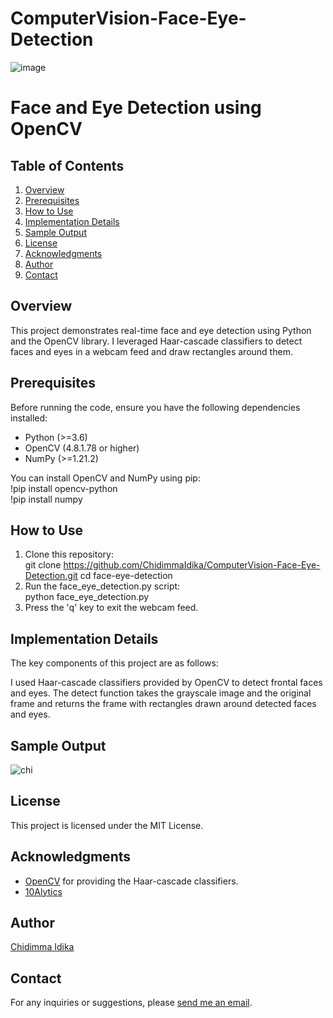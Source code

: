 # ComputerVision-Face-Eye-Detection

![image](https://github.com/ChidimmaIdika/ComputerVision-Face-Eye-Detection/assets/137975543/836b9986-7bc8-42f5-bf09-544c6fb3bc26)

# Face and Eye Detection using OpenCV

## Table of Contents
1. [Overview](#overview)
2. [Prerequisites](#prerequisites)
3. [How to Use](#how-to-use)
4. [Implementation Details](#implementation-details)
5. [Sample Output](#sample-output)
6. [License](#license)
7. [Acknowledgments](#acknowledgments)
8. [Author](#author)
9. [Contact](#contact)


## Overview
This project demonstrates real-time face and eye detection using Python and the OpenCV library. I leveraged Haar-cascade classifiers to detect faces and eyes in a webcam feed and draw rectangles around them.

## Prerequisites
Before running the code, ensure you have the following dependencies installed:

- Python (>=3.6)
- OpenCV (4.8.1.78 or higher)
- NumPy (>=1.21.2)

You can install OpenCV and NumPy using pip:   
!pip install opencv-python   
!pip install numpy

## How to Use
1. Clone this repository:   
git clone https://github.com/ChidimmaIdika/ComputerVision-Face-Eye-Detection.git
cd face-eye-detection
3. Run the face_eye_detection.py script:   
   python face_eye_detection.py
4. Press the 'q' key to exit the webcam feed.

## Implementation Details
The key components of this project are as follows:

I used Haar-cascade classifiers provided by OpenCV to detect frontal faces and eyes.
The detect function takes the grayscale image and the original frame and returns the frame with rectangles drawn around detected faces and eyes.

## Sample Output
![chi](https://github.com/ChidimmaIdika/ComputerVision-Face-Eye-Detection/assets/137975543/feed5181-2403-4d66-8a85-8eb2471c23ad)

## License
This project is licensed under the MIT License.

## Acknowledgments
- [OpenCV](https://github.com/opencv/opencv/tree/4.x/data/haarcascades) for providing the Haar-cascade classifiers.
- [10Alytics](https://github.com/10Alytics)

## Author
[Chidimma Idika](https://github.com/ChidimmaIdika)

## Contact
For any inquiries or suggestions, please [send me an email](chidimmaidika@gmail.com).
